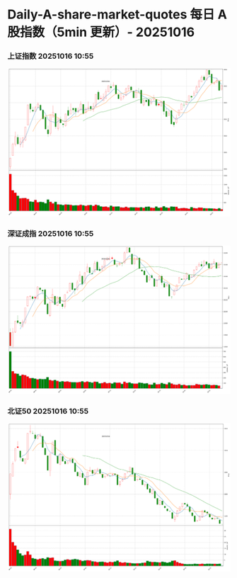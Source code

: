 
# Daily-A-share-market-quotes 每日 A 股指数（5min 更新）- 20251016

### 上证指数 20251016 10:55
![](./fig/2025/10/20251016-sh000001.png)

### 深证成指 20251016 10:55
![](./fig/2025/10/20251016-sz399001.png)

### 北证50 20251016 10:55
![](./fig/2025/10/20251016-bj899050.png)
